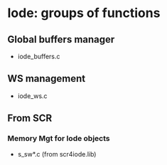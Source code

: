 # Iode: groups of functions
## Global buffers manager
- iode_buffers.c

## WS management
- iode_ws.c


## From SCR
### Memory Mgt for Iode objects
- s_sw*.c  (from scr4iode.lib) 




